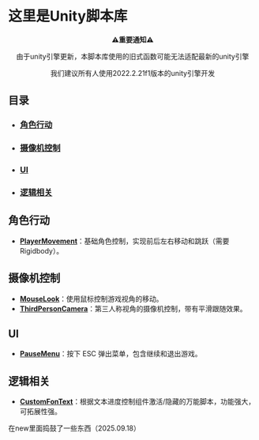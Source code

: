 # 这里是Unity脚本库

<div align="center">

**⚠️重要通知⚠️**


由于unity引擎更新，本脚本库使用的旧式函数可能无法适配最新的unity引擎


我们建议所有人使用2022.2.21f1版本的unity引擎开发

</div>

## 目录
- ### [角色行动](角色行动)
- ### [摄像机控制](摄像机控制)
- ### [UI](UI)
- ### [逻辑相关](逻辑相关)

## 角色行动
- **[PlayerMovement](./Unity/PlayerMovement.cs)**：基础角色控制，实现前后左右移动和跳跃（需要 Rigidbody）。

## 摄像机控制
- **[MouseLook](./Unity/MouseLook.cs)**：使用鼠标控制游戏视角的移动。
- **[ThirdPersonCamera](./Unity/ThirdPersonCamera.cs)**：第三人称视角的摄像机控制，带有平滑跟随效果。

## UI
- **[PauseMenu](./Unity/PauseMenu.cs)**：按下 ESC 弹出菜单，包含继续和退出游戏。


## 逻辑相关
- **[CustomFonText](./Unity/CustomFonText.cs)**：根据文本进度控制组件激活/隐藏的万能脚本，功能强大，可拓展性强。

在new里面捣鼓了一些东西（2025.09.18）
